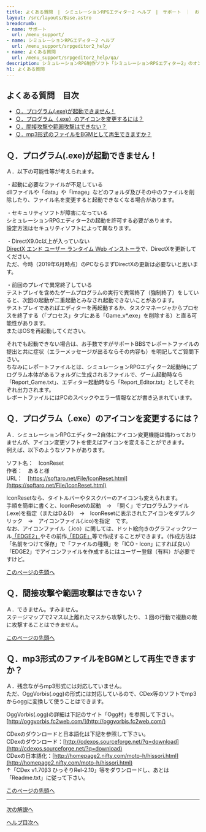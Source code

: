 ```yaml
---
title: よくある質問　|　シミュレーションRPGエディター2 ヘルプ　|　サポート　｜　おもしろゲーム神殿
layout: /src/layouts/Base.astro
breadcrumb:
- name: サポート
  url: /menu_support/
- name: シミュレーションRPGエディター2 ヘルプ
  url: /menu_support/srpgeditor2_help/
- name: よくある質問
  url: /menu_support/srpgeditor2_help/qa/
description: シミュレーションRPG制作ソフト「シミュレーションRPGエディター2」のオンラインヘルプ。「よくある質問」。
h1: よくある質問　
---
```


<a name="TOP"></a>

## よくある質問　目次

- [Ｑ．プログラム(.exe)が起動できません！](#Q1)
- [Ｑ．プログラム（.exe）のアイコンを変更するには？](#Q2)
- [Ｑ．間接攻撃や範囲攻撃はできない？](#Q3)
- [Ｑ．mp3形式のファイルをBGMとして再生できますか？](#Q4)

<a name="Q1"></a>

## Ｑ．プログラム(.exe)が起動できません！

Ａ．以下の可能性等が考えられます。  

・起動に必要なファイルが不足している  
dllファイルや「data」や「image」などのフォルダ及びその中のファイルを削除したり、ファイル名を変更すると起動できなくなる場合があります。  

・セキュリティソフトが障害になっている  
シミュレーションRPGエディター2の起動を許可する必要があります。  
設定方法はセキュリティソフトによって異なります。  

・DirectX9.0c以上が入っていない  
[DirectX エンド ユーザー ランタイム Web インストーラ](https://www.microsoft.com/ja-jp/download/details.aspx?id=35)で、DirectXを更新してください。  
ただ、今時（2019年6月時点）のPCならまずDirectXの更新は必要ないと思います。  

・前回のプレイで異常終了している  
テストプレイを含めたゲームプログラムの実行で異常終了（強制終了）をしていると、次回の起動が二重起動とみなされ起動できないことがあります。  
テストプレイであればエディターを再起動するか、タスクマネージャからプロセスを終了する（「プロセス」タブにある「Game_v*.exe」を削除する）と直る可能性があります。  
またはOSを再起動してください。  

それでも起動できない場合は、お手数ですがサポートBBSでレポートファイルの提出と共に症状（エラーメッセージが出るならその内容も）を明記してご質問下さい。  
ちなみにレポートファイルとは、シミュレーションRPGエディター2起動時にプログラム本体があるフォルダに生成されるファイルで、ゲーム起動時なら「Report_Game.txt」、エディター起動時なら「Report_Editor.txt」としてそれぞれ出力されます。  
レポートファイルにはPCのスペックやエラー情報などが書き込まれています。

<a name="Q2"></a>

## Ｑ．プログラム（.exe）のアイコンを変更するには？

Ａ．シミュレーションRPGエディター2自体にアイコン変更機能は備わっておりませんが、アイコン変更ソフトを使えばアイコンを変えることができます。  
例えば、以下のようなソフトがあります。  
  
ソフト名：　IconReset  
作者：　あると様  
URL：　[https://softaro.net/File/IconReset.html](https://softaro.net/File/IconReset.html)  
  
IconResetなら、タイトルバーやタスクバーのアイコンも変えられます。  
手順を簡単に書くと、IconResetの起動　→　「開く」でプログラムファイル(.exe)を指定（またはD＆D）　→　IconResetに表示されたアイコンをダブルクリック　→　アイコンファイル(.ico)を指定　です。  
なお、アイコンファイル（.ico）に関しては、ドット絵向きのグラフィックツール[「EDGE2」](http://takabosoft.com/edge2/)やその前作[「EDGE」](http://takabosoft.com/edge/)等で作成することができます。（作成方法は「名前をつけて保存」で「ファイルの種類」を「ICO - Icon」にすれば良い）  
「EDGE2」でアイコンファイルを作成するにはユーザー登録（有料）が必要ですけど。  

[このページの先頭へ](#TOP)

<a name="Q3"></a>

## Ｑ．間接攻撃や範囲攻撃はできない？

Ａ．できません。すみません。  
ステージマップで2マス以上離れたマスから攻撃したり、１回の行動で複数の敵に攻撃することはできません。  

[このページの先頭へ](#TOP)

<a name="Q4"></a>

## Ｑ．mp3形式のファイルをBGMとして再生できますか？

Ａ．残念ながらmp3形式には対応していません。  
ただ、OggVorbis(.ogg)の形式には対応しているので、CDex等のソフトでmp3からoggに変換して使うことはできます。  
  
OggVorbis(.ogg)の詳細は下記のサイト「Ogg村」を参照して下さい。  
[http://oggvorbis.fc2web.com/](http://oggvorbis.fc2web.com/)  
  
CDexのダウンロードと日本語化は下記を参照して下さい。  
CDexのダウンロード：[http://cdexos.sourceforge.net/?q=download](http://cdexos.sourceforge.net/?q=download)  
CDexの日本語化：[http://homepage2.nifty.com/moto-h/hissori.html](http://homepage2.nifty.com/moto-h/hissori.html)  
↑「CDex v1.70β3 ひっそりRel-2.10」等をダウンロードし、あとは「Readme.txt」に従って下さい。  

[このページの先頭へ](#TOP)


---

  

[次の解説へ](../distribution/)

[ヘルプ目次へ](../)
